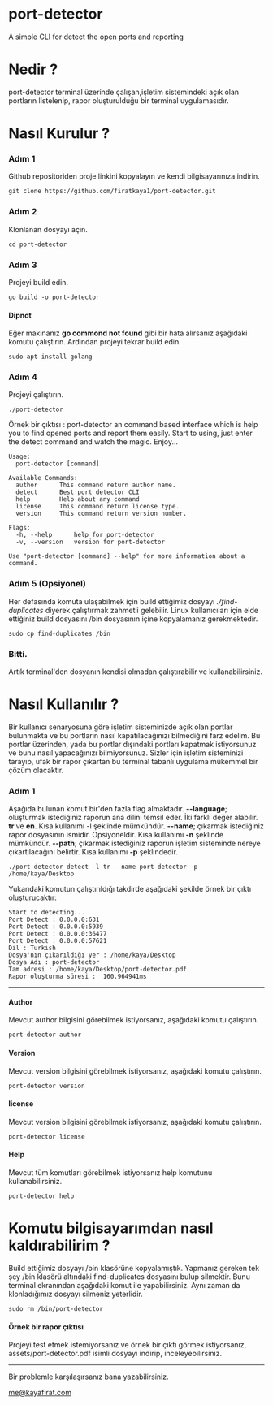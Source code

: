 # port-detector
A simple CLI for detect the open ports and reporting

# Nedir ? 
port-detector terminal üzerinde çalışan,işletim sistemindeki açık olan portların listelenip, rapor oluşturulduğu bir terminal uygulamasıdır.

# Nasıl Kurulur ?

### Adım 1
Github repositoriden proje linkini kopyalayın ve kendi bilgisayarınıza indirin.  

```
git clone https://github.com/firatkaya1/port-detector.git
```

### Adım 2

Klonlanan dosyayı açın. 
```
cd port-detector
```
### Adım 3 
Projeyi build edin.
```
go build -o port-detector
```
#### Dipnot
Eğer makinanız  **go commond not found** gibi bir hata alırsanız aşağıdaki komutu çalıştırın. Ardından projeyi tekrar build edin. 
```
sudo apt install golang
```
### Adım 4 
Projeyi çalıştırın. 
```
./port-detector
```
Örnek bir çıktısı : 
port-detector an command based interface which is help you to find opened ports and report them easily.
Start to using, just enter the detect command and watch the magic. Enjoy...
```
Usage:
  port-detector [command]

Available Commands:
  author      This command return author name.
  detect      Best port detector CLI
  help        Help about any command
  license     This command return license type.
  version     This command return version number.

Flags:
  -h, --help      help for port-detector
  -v, --version   version for port-detector

Use "port-detector [command] --help" for more information about a command.
```
### Adım 5 (Opsiyonel)
Her defasında komuta ulaşabilmek için build ettiğimiz dosyayı *./find-duplicates* diyerek çalıştırmak zahmetli gelebilir. Linux kullanıcıları için elde ettiğiniz build dosyasını /bin dosyasının içine kopyalamanız gerekmektedir.
```
sudo cp find-duplicates /bin  
```
### Bitti. 
Artık terminal'den dosyanın kendisi olmadan çalıştırabilir ve kullanabilirsiniz. 

# Nasıl Kullanılır ? 

Bir kullanıcı senaryosuna göre işletim sisteminizde açık olan portlar bulunmakta ve bu portların nasıl kapatılacağınızı bilmediğini farz edelim. Bu portlar üzerinden, yada bu portlar dışındaki portları kapatmak istiyorsunuz ve bunu nasıl yapacağınızı bilmiyorsunuz. Sizler için işletim sisteminizi tarayıp, ufak bir rapor çıkartan bu terminal tabanlı uygulama mükemmel bir çözüm olacaktır.

### Adım 1 
Aşağıda bulunan komut bir'den fazla flag almaktadır. 
**--language**; oluşturmak istediğiniz raporun ana dilini temsil eder. İki farklı değer alabilir. **tr** ve **en**.  Kısa kullanımı -l şeklinde mümkündür.
**--name**; çıkarmak istediğiniz rapor dosyasının ismidir. Opsiyoneldir. Kısa kullanımı **-n** şeklinde mümkündür.
**--path**; çıkarmak istediğiniz raporun işletim sisteminde nereye çıkartılacağını belirtir. Kısa kullanımı **-p** şeklindedir. 

```
./port-detector detect -l tr --name port-detector -p /home/kaya/Desktop
```
Yukarıdaki komutun çalıştırıldığı takdirde aşağıdaki şekilde örnek bir çıktı oluşturucaktır:
```
Start to detecting...
Port Detect : 0.0.0.0:631
Port Detect : 0.0.0.0:5939
Port Detect : 0.0.0.0:36477
Port Detect : 0.0.0.0:57621
Dil : Turkish
Dosya'nın çıkarıldığı yer : /home/kaya/Desktop
Dosya Adı : port-detector
Tam adresi : /home/kaya/Desktop/port-detector.pdf
Rapor oluşturma süresi :  160.964941ms
```
---
#### Author

Mevcut author bilgisini görebilmek istiyorsanız, aşağıdaki komutu çalıştırın. 
```
port-detector author
```

#### Version

Mevcut version bilgisini görebilmek istiyorsanız, aşağıdaki komutu çalıştırın. 
```
port-detector version
```

#### license

Mevcut version bilgisini görebilmek istiyorsanız, aşağıdaki komutu çalıştırın. 
```
port-detector license
```

#### Help

Mevcut tüm komutları görebilmek istiyorsanız help komutunu kullanabilirsiniz.
```
port-detector help
```

# Komutu bilgisayarımdan nasıl kaldırabilirim ? 
Build ettiğimiz dosyayı /bin klasörüne kopyalamıştık. Yapmanız gereken tek şey /bin klasörü altındaki find-duplicates dosyasını bulup silmektir. Bunu terminal ekranından aşağıdaki komut ile yapabilirsiniz. Aynı zaman da klonladığımız dosyayı silmeniz yeterlidir. 

```
sudo rm /bin/port-detector
```
#### Örnek bir rapor çıktısı 
Projeyi test etmek istemiyorsanız ve örnek bir çıktı görmek istiyorsanız, assets/port-detector.pdf isimli dosyayı indirip, inceleyebilirsiniz. 

---
Bir problemle karşılaşırsanız bana yazabilirsiniz. 

[me@kayafirat.com](mailto:me@kayafirat.com?subject=[GitHub]%20port-detector)

